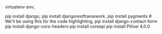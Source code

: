 virtualenv env;

pip install django,
pip install djangorestframework,
pip install pygments  # We'll be using this for the code highlighting,
pip install django-contact-form
pip install django-cors-headers
pip install coreapi
pip install Pillow 4.0.0